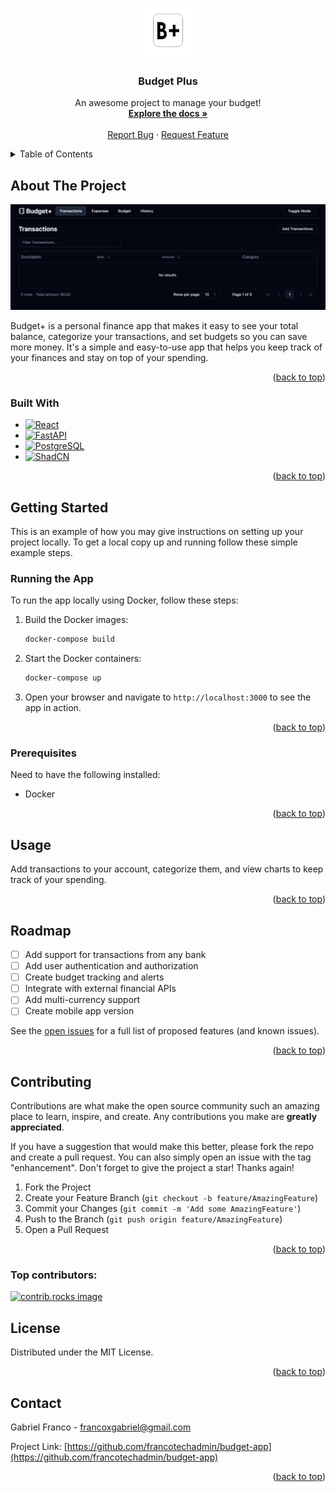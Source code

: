 <a id="readme-top"></a>

<!-- PROJECT LOGO -->
<br />
<div align="center">
  <a href="https://github.com/francotechadmin/budget-app">
    <img src="public/logo.png" alt="Logo" width="80" height="80">
  </a>

<h3 align="center">Budget Plus</h3>

  <p align="center">
    An awesome project to manage your budget!
    <br />
    <a href="https://github.com/francotechadmin/budget-app"><strong>Explore the docs »</strong></a>
    <br />
    <br />
    <a href="https://github.com/francotechadmin/budget-app/issues/new?labels=bug&template=bug-report---.md">Report Bug</a>
    ·
    <a href="https://github.com/francotechadmin/budget-app/issues/new?labels=enhancement&template=feature-request---.md">Request Feature</a>
  </p>
</div>

<!-- TABLE OF CONTENTS -->
<details>
  <summary>Table of Contents</summary>
  <ol>
    <li>
      <a href="#about-the-project">About The Project</a>
      <ul>
        <li><a href="#built-with">Built With</a></li>
      </ul>
    </li>
    <li>
      <a href="#getting-started">Getting Started</a>
      <ul>
        <li><a href="#prerequisites">Prerequisites</a></li>
      </ul>
    </li>
    <li><a href="#usage">Usage</a></li>
    <li><a href="#roadmap">Roadmap</a></li>
    <li><a href="#contributing">Contributing</a></li>
    <li><a href="#license">License</a></li>
    <li><a href="#contact">Contact</a></li>
  </ol>
</details>

<!-- ABOUT THE PROJECT -->

## About The Project

[![Product Name Screen Shot][screenshot]](https://github.com/francotechadmin/budget-app)

Budget+ is a personal finance app that makes it easy to see your total balance, categorize your transactions, and set budgets so you can save more money. It's a simple and easy-to-use app that helps you keep track of your finances and stay on top of your spending.

<p align="right">(<a href="#readme-top">back to top</a>)</p>

### Built With

- [![React][React.js]][React-url]
- [![FastAPI][FastAPI]][FastAPI-url]
- [![PostgreSQL][PostgreSQL]][PostgreSQL-url]
- [![ShadCN][ShadCN]][ShadCN-url]

<p align="right">(<a href="#readme-top">back to top</a>)</p>

<!-- GETTING STARTED -->

## Getting Started

This is an example of how you may give instructions on setting up your project locally.
To get a local copy up and running follow these simple example steps.

### Running the App

To run the app locally using Docker, follow these steps:

1. Build the Docker images:

   ```sh
   docker-compose build
   ```

2. Start the Docker containers:

   ```sh
   docker-compose up
   ```

3. Open your browser and navigate to `http://localhost:3000` to see the app in action.

<p align="right">(<a href="#readme-top">back to top</a>)</p>

### Prerequisites

Need to have the following installed:

- Docker

<p align="right">(<a href="#readme-top">back to top</a>)</p>

<!-- USAGE EXAMPLES -->

## Usage

Add transactions to your account, categorize them, and view charts to keep track of your spending.

<p align="right">(<a href="#readme-top">back to top</a>)</p>

<!-- ROADMAP -->

## Roadmap

- [ ] Add support for transactions from any bank
- [ ] Add user authentication and authorization
- [ ] Create budget tracking and alerts
- [ ] Integrate with external financial APIs
- [ ] Add multi-currency support
- [ ] Create mobile app version

See the [open issues](https://github.com/francotechadmin/budget-app/issues) for a full list of proposed features (and known issues).

<p align="right">(<a href="#readme-top">back to top</a>)</p>

<!-- CONTRIBUTING -->

## Contributing

Contributions are what make the open source community such an amazing place to learn, inspire, and create. Any contributions you make are **greatly appreciated**.

If you have a suggestion that would make this better, please fork the repo and create a pull request. You can also simply open an issue with the tag "enhancement".
Don't forget to give the project a star! Thanks again!

1. Fork the Project
2. Create your Feature Branch (`git checkout -b feature/AmazingFeature`)
3. Commit your Changes (`git commit -m 'Add some AmazingFeature'`)
4. Push to the Branch (`git push origin feature/AmazingFeature`)
5. Open a Pull Request

<p align="right">(<a href="#readme-top">back to top</a>)</p>

### Top contributors:

<a href="https://github.com/francotechadmin/budget-app/graphs/contributors">
  <img src="https://contrib.rocks/image?repo=github_username/repo_name" alt="contrib.rocks image" />
</a>

<!-- LICENSE -->

## License

Distributed under the MIT License.

<p align="right">(<a href="#readme-top">back to top</a>)</p>

<!-- CONTACT -->

## Contact

Gabriel Franco - [francoxgabriel@gmail.com](mailto:francoxgabriel@gmail.com)

Project Link: [https://github.com/francotechadmin/budget-app](https://github.com/francotechadmin/budget-app)

<p align="right">(<a href="#readme-top">back to top</a>)</p>

[React.js]: https://img.shields.io/badge/React-20232A?style=for-the-badge&logo=react&logoColor=61DAFB
[React-url]: https://reactjs.org/
[FastAPI-url]: https://fastapi.tiangolo.com/
[FastAPI]: https://img.shields.io/badge/FastAPI-005571?style=for-the-badge&logo=fastapi
[PostgreSQL]: https://img.shields.io/badge/PostgreSQL-316192?style=for-the-badge&logo=postgresql&logoColor=white
[PostgreSQL-url]: https://www.postgresql.org/
[ShadCN]: https://img.shields.io/badge/ShadCN-005571?style=for-the-badge&logo=shadcn
[ShadCN-url]: https://shadcn.com/
[screenshot]: public/app_screenshot.png
